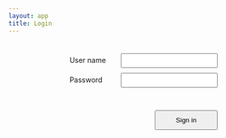 ```yaml
---
layout: app
title: Login
---
```


<style>
  .table {
    display: table;
  }
  .row {
    display: table-row;
  }
  .cell {
    display: table-cell;
  }
  label {
    display: table-cell;
    padding: 5px 30px;
  }
  input {
    display: table-cell;
    padding: 5px;
    margin: 5px 0px;
  }
  button {
    margin: 40px 0px;
    padding: 10px 40px;
  }
  .flex-centre {
    display: flex;
    justify-content: center;
    align-items: center;
  }
  .flex-right {
    display: flex;
    justify-content: right;
    align-items: right;
  }
</style>

<br/>

<div class="flex-centre">
 <form action="signin.html">
  <div class="table">
   <div class="row">
    <label for="username">User name</label>
    <input type="text" id="username"/>
   </div>
   <div class="row">
    <label for="password">Password</label>
    <input type="password" id="password"/>
   </div>
  </div>
  <div class="flex-right">
   <button type="submit" id="Signin">Sign in</button>
  </div>
 </form>
</div>
